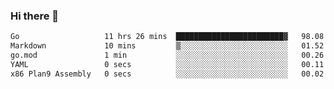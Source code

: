 ### Hi there 👋

<!--
**yeya24/yeya24** is a ✨ _special_ ✨ repository because its `README.md` (this file) appears on your GitHub profile.

Here are some ideas to get you started:

- 🔭 I’m currently working on ...
- 🌱 I’m currently learning ...
- 👯 I’m looking to collaborate on ...
- 🤔 I’m looking for help with ...
- 💬 Ask me about ...
- 📫 How to reach me: ...
- 😄 Pronouns: ...
- ⚡ Fun fact: ...
-->

<!--START_SECTION:waka-->

```txt
Go                   11 hrs 26 mins  ████████████████████████▓   98.08 %
Markdown             10 mins         ▒░░░░░░░░░░░░░░░░░░░░░░░░   01.52 %
go.mod               1 min           ░░░░░░░░░░░░░░░░░░░░░░░░░   00.26 %
YAML                 0 secs          ░░░░░░░░░░░░░░░░░░░░░░░░░   00.11 %
x86 Plan9 Assembly   0 secs          ░░░░░░░░░░░░░░░░░░░░░░░░░   00.02 %
```

<!--END_SECTION:waka-->

